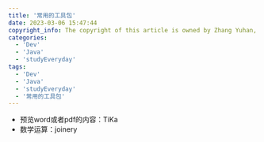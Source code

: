 ```yaml
---
title: '常用的工具包'
date: 2023-03-06 15:47:44
copyright_info: The copyright of this article is owned by Zhang Yuhan, and it follows the CC BY-NC-SA 4.0 agreement. For reprinting, please attach the original source link and this statement
categories: 
  - 'Dev'
  - 'Java'
  - 'studyEveryday'
tags: 
  - 'Dev'
  - 'Java'
  - 'studyEveryday'
  - '常用的工具包'
---
```

* 预览word或者pdf的内容：TiKa
* 数学运算：joinery
